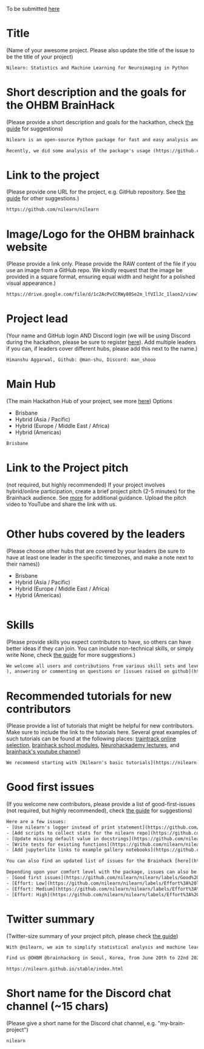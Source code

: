 To be submitted [here](https://github.com/ohbm/hackathon2025/issues/new?assignees=bhvieira&labels=Hackathon+Project&projects=&template=brainhack-hacktrack-project.yml&title=%3CMy+Project+Name%3E)

# Title

(Name of your awesome project. Please also update the title of the issue to be the title of your project)

```txt
Nilearn: Statistics and Machine Learning for Neuroimaging in Python
```

# Short description and the goals for the OHBM BrainHack

(Please provide a short description and goals for the hackathon, check [the guide](https://github.com/ohbm/hackathon2025/blob/main/PROJECTS_HANDBOOK.md#goals) for suggestions)

```txt
Nilearn is an open-source Python package for fast and easy analysis and visualization of MRI brain images. It provides statistical and machine-learning tools, with instructive documentation and a friendly community. It includes applications such as multi-voxel pattern analysis (MVPA), decoding, predictive modelling, functional connectivity, and brain parcellations.

Recently, we did some analysis of the package's usage (https://github.com/nilearn/poia) and found that plotting is the most used module. Therefore, we want to dedicate this year's Brainhack to improving the plotting module by resolving existing issues, welcoming new ones, and improving the documentation. To this end, we encourage users to simply sort the issues by the "Plotting" label (https://github.com/nilearn/nilearn/labels/Plotting). In addition, if you are motivated to work on any other issues, we welcome that as well! We have a lot of open issues in the package, and we would love to see contributions from the community. New contributors should look for the "Good First Issue" label to get started (https://github.com/nilearn/nilearn/labels/Good%20first%20issue).
```

# Link to the project

(Please provide one URL for the project, e.g. GitHub repository. See [the guide](https://github.com/ohbm/hackathon2025/blob/main/PROJECTS_HANDBOOK.md#link-to-project) for other suggestions.)

```txt
https://github.com/nilearn/nilearn
```

# Image/Logo for the OHBM brainhack website

(Please provide a link only. Please provide the RAW content of the file if you use an image from a GitHub repo. We kindly request that the image be provided in a square format, ensuring equal width and height for a polished visual appearance.)

```txt
https://drive.google.com/file/d/1c2AcPvCCRWy80Se2m_lfVIlJc_1laon2/view?usp=sharing
```

# Project lead

(Your name and GitHub login AND Discord login (we will be using Discord during the hackathon, please be sure to register [here](https://discord.gg/yK8jakPfnG)). Add multiple leaders if you can, if leaders cover different hubs, please add this next to the name.)

```txt
Himanshu Aggarwal, Github: @man-shu, Discord: man_shooo
```

# Main Hub

(The main Hackathon Hub of your project, see more [here](https://github.com/ohbm/hackathon2024/blob/main/.github/ISSUE_TEMPLATE/handbooks/projects.md#hubs))
Options

- Brisbane
- Hybrid (Asia / Pacific)
- Hybrid (Europe / Middle East / Africa)
- Hybrid (Americas)

```txt
Brisbane
```

# Link to the Project pitch

(not required, but highly recommended) If your project involves hybrid/online participation, create a brief project pitch (2-5 minutes) for the Brainhack audience. See [more](https://github.com/ohbm/hackathon2024/blob/main/.github/ISSUE_TEMPLATE/handbooks/projects.md#pitch-video) for additional guidance. Upload the pitch video to YouTube and share the link with us.

```txt
```

# Other hubs covered by the leaders

(Please choose other hubs that are covered by your leaders (be sure to have at least one leader in the specific timezones, and make a note next to their names))

- Brisbane
- Hybrid (Asia / Pacific)
- Hybrid (Europe / Middle East / Africa)
- Hybrid (Americas)

```txt
```

# Skills

(Please provide skills you expect contributors to have, so others can have better ideas if they can join. You can include non-technical skills, or simply write None, check [the guide](https://github.com/ohbm/hackathon2025/blob/main/PROJECTS_HANDBOOK.md#onboarding-skills) for more suggestions.)

```txt
We welcome all users and contributions from various skill sets and levels. This can include opening discussions around improvements to the [documentation](https://nilearn.github.io/stable/index.html) and/or [code base](https://github.com/nilearn/nilearn
), answering or commenting on questions or [issues raised on github](https://github.com/nilearn/nilearn/issues/4434) and [neurostars](https://neurostars.org/tag/nilearn), reviewing [pull requests](https://github.com/nilearn/nilearn/pulls), and [contributing code](https://nilearn.github.io/stable/development.html#how-to-contribute-to-nilearn).
```

# Recommended tutorials for new contributors

(Please provide a list of tutorials that might be helpful for new contributors. Make sure to include the link to the tutorials here. Several great examples of such tutorials can be found at the following places: [traintrack online selection](https://ohbm.github.io/hackathon2023/traintrack/), [brainhack school modules](https://school-brainhack.github.io/modules/), [Neurohackademy lectures](https://neurohackademy.org/course_type/lectures/), and [brainhack's youtube channel](https://www.youtube.com/c/brainhackorg/playlists))

```txt
We recommend starting with [Nilearn's basic tutorials](https://nilearn.github.io/stable/auto_examples/00_tutorials/index.html#) and the [introduction to Nilearn](https://nilearn.github.io/stable/introduction.html). This would help new contributors get familiar with the package and its functionalities. They can even provide feedback on the tutorials and suggest improvements.
```

# Good first issues

(If you welcome new contributors, please provide a list of good-first-issues (not required, but highly recommended), check [the guide](https://github.com/ohbm/hackathon2024/blob/main/.github/ISSUE_TEMPLATE/handbooks/projects.md#good-first-issues) for suggestions)

```txt
Here are a few issues:
- [Use nilearn's logger instead of print statement](https://github.com/nilearn/nilearn/issues/4443)
- [Add scripts to collect stats for the nilearn repo](https://github.com/nilearn/nilearn/issues/3791).
- [Update missing default value in docstrings](https://github.com/nilearn/nilearn/issues/3865)
- [Write tests for existing functions](https://github.com/nilearn/nilearn/issues/2750)
- [Add jupyterlite links to example gallery notebooks](https://github.com/nilearn/nilearn/issues/3951)

You can also find an updated list of issues for the Brainhack [here](https://github.com/nilearn/nilearn/issues?q=is:open+is:issue+label:Hackathon)

Depending upon your comfort level with the package, issues can also be filtered as follows:
- [Good first issues](https://github.com/nilearn/nilearn/labels/Good%20first%20issue)
- [Effort: Low](https://github.com/nilearn/nilearn/labels/Effort%3A%20low)
- [Effort: Medium](https://github.com/nilearn/nilearn/labels/Effort%3A%20medium)
- [Effort: High](https://github.com/nilearn/nilearn/labels/Effort%3A%20high)
```

# Twitter summary

(Twitter-size summary of your project pitch, please check [the guide](https://github.com/ohbm/hackathon2024/blob/master/.github/ISSUE_TEMPLATE/handbooks/projects.md#twitter-size-summary-of-your-project-pitch))

```txt
With @nilearn, we aim to simplify statistical analysis and machine learning on brain images in Python by fostering an open user-base and active contributing community.

Find us @OHBM @brainhackorg in Seoul, Korea, from June 20th to 22nd 2024.

https://nilearn.github.io/stable/index.html
```

# Short name for the Discord chat channel (~15 chars)

(Please give a short name for the Discord chat channel, e.g. "my-brain-project")

```txt
nilearn
```
